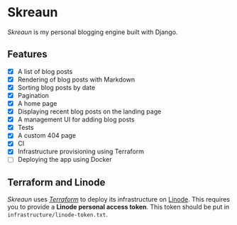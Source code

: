 # Skreaun
*Skreaun* is my personal blogging engine built with Django.

## Features
- [x] A list of blog posts
- [x] Rendering of blog posts with Markdown
- [x] Sorting blog posts by date
- [x] Pagination
- [x] A home page
- [x] Displaying recent blog posts on the landing page
- [x] A management UI for adding blog posts
- [x] Tests
- [x] A custom 404 page
- [x] CI
- [x] Infrastructure provisioning using Terraform
- [ ] Deploying the app using Docker

## Terraform and Linode
*Skreaun* uses [*Terraform*](https://terraform.io) to deploy its infrastructure on [Linode](https://linode.com).
This requires you to provide a **Linode personal access token**. This token should be put in `infrastructure/linode-token.txt`.
